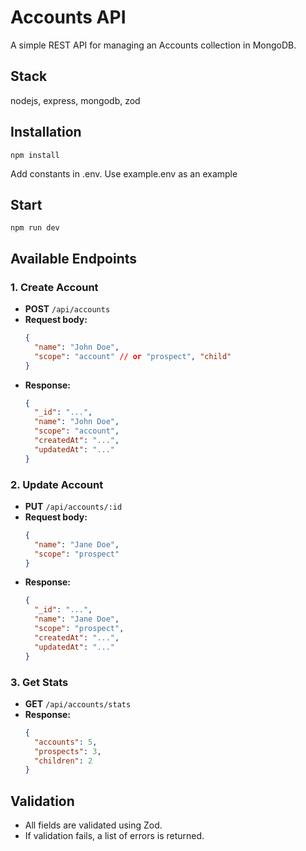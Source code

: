 # Accounts API

A simple REST API for managing an Accounts collection in MongoDB.

## Stack

nodejs, express, mongodb, zod

## Installation

```
npm install
```

Add constants in .env. Use example.env as an example

## Start

```
npm run dev
```

## Available Endpoints

### 1. Create Account

- **POST** `/api/accounts`
- **Request body:**
  ```json
  {
    "name": "John Doe",
    "scope": "account" // or "prospect", "child"
  }
  ```
- **Response:**
  ```json
  {
    "_id": "...",
    "name": "John Doe",
    "scope": "account",
    "createdAt": "...",
    "updatedAt": "..."
  }
  ```

### 2. Update Account

- **PUT** `/api/accounts/:id`
- **Request body:**
  ```json
  {
    "name": "Jane Doe",
    "scope": "prospect"
  }
  ```
- **Response:**
  ```json
  {
    "_id": "...",
    "name": "Jane Doe",
    "scope": "prospect",
    "createdAt": "...",
    "updatedAt": "..."
  }
  ```

### 3. Get Stats

- **GET** `/api/accounts/stats`
- **Response:**
  ```json
  {
    "accounts": 5,
    "prospects": 3,
    "children": 2
  }
  ```

## Validation

- All fields are validated using Zod.
- If validation fails, a list of errors is returned.
